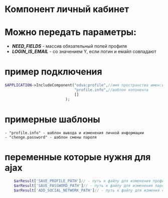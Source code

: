 # Компонент личный кабинет
# Можно передать параметры:
- ***NEED_FIELDS*** - массив обязательный полей профиля
- ***LOGIN_IS_EMAIL*** - со значением Y, если логин и емайл совпадают 
# пример подключения
```php
$APPLICATION->IncludeComponent("odva:profile",//имя пространства имен:имя компонента
                               "profile.info",//шаблон копонента
                               []
                           );
```
# примерные шаблоны
	- "profile.info" - шаблон вывода и изменения личной информации
	- "chenge.password" - шаблон смены пароля
# переменные которые нужня для ajax
```php
	$arResult['SAVE_PROFILE_PATH']// - путь к файлу для изменения профиля
	$arResult['SAVE_PASSWORD_PATH']// - путь к файлу для изменения пароля
	$arResult['ADD_SOCIAL_NETWORK_PATH']// - путь к файлу для измения соцсети
```
